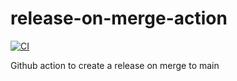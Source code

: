 # release-on-merge-action

[![CI](https://github.com/dexwritescode/release-on-merge-action/actions/workflows/ci.yaml/badge.svg?branch=main)](https://github.com/dexwritescode/release-on-merge-action/actions/workflows/ci.yaml)

Github action to create a release on merge to main
